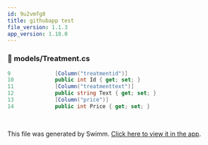 ```yaml
---
id: 9u2vmfg8
title: githubapp test
file_version: 1.1.3
app_version: 1.18.0
---
```



<!-- NOTE-swimm-snippet: the lines below link your snippet to Swimm -->
### 📄 models/Treatment.cs
```c#
9              [Column("treatmentid")]
10             public int Id { get; set; }
11             [Column("treatmenttext")]
12             public string Text { get; set; }
13             [Column("price")]
14             public int Price { get; set; }
```

<br/>

This file was generated by Swimm. [Click here to view it in the app](https://swimm-web-app.web.app/repos/Z2l0aHViJTNBJTNBY3NoYXJwLXNoYXVsLXRlc3QlM0ElM0Fzd2ltbWlv/docs/9u2vmfg8).
